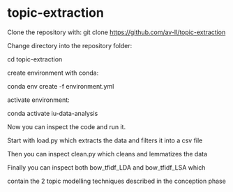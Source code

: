 # topic-extraction 

Clone the repository with: git clone https://github.com/av-ll/topic-extraction

Change directory into the repository folder:

cd topic-extraction

create environment with conda:

conda env create -f environment.yml

activate environment:

conda activate iu-data-analysis

Now you can inspect the code and run it.

Start with load.py which extracts the data and filters it into a csv file

Then you can inspect clean.py which cleans and lemmatizes the data

Finally you can inspect both bow_tfidf_LDA and bow_tfidf_LSA which

contain the 2 topic modelling techniques described in the conception phase



